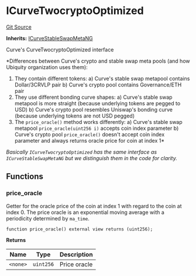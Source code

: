 # ICurveTwocryptoOptimized
[Git Source](https://github.com/ubiquity/ubiquity-dollar/blob/0cae71618450aff584ed3369a18e2ba12900dc6b/src/dollar/interfaces/ICurveTwocryptoOptimized.sol)

**Inherits:**
[ICurveStableSwapMetaNG](/src/dollar/interfaces/ICurveStableSwapMetaNG.sol/interface.ICurveStableSwapMetaNG.md)

Curve's CurveTwocryptoOptimized interface

*Differences between Curve's crypto and stable swap meta pools (and how Ubiquity organization uses them):
1. They contain different tokens:
a) Curve's stable swap metapool contains Dollar/3CRVLP pair
b) Curve's crypto pool contains Governance/ETH pair
2. They use different bonding curve shapes:
a) Curve's stable swap metapool is more straight (because underlying tokens are pegged to USD)
b) Curve's crypto pool resembles Uniswap's bonding curve (because underlying tokens are not USD pegged)
3. The `price_oracle()` method works differently:
a) Curve's stable swap metapool `price_oracle(uint256 i)` accepts coin index parameter
b) Curve's crypto pool `price_oracle()` doesn't accept coin index parameter and always returns oracle price for coin at index 1*

*Basically `ICurveTwocryptoOptimized` has the same interface as `ICurveStableSwapMetaNG`
but we distinguish them in the code for clarity.*


## Functions
### price_oracle

Getter for the oracle price of the coin at index 1 with regard to the coin at index 0.
The price oracle is an exponential moving average with a periodicity determined by `ma_time`.


```solidity
function price_oracle() external view returns (uint256);
```
**Returns**

|Name|Type|Description|
|----|----|-----------|
|`<none>`|`uint256`|Price oracle|



